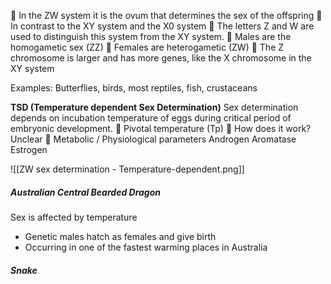  In the ZW system it is the ovum that determines the sex of the offspring  In contrast to the XY system and the X0 system  The letters Z and W are used to distinguish this system from the XY system.  Males are the homogametic sex (ZZ)  Females are heterogametic (ZW)  The Z chromosome is larger and has more genes, like the X chromosome in the XY system

Examples:
Butterflies, birds, most reptiles, fish, crustaceans


**TSD (Temperature dependent Sex Determination)**
Sex determination depends on incubation temperature of eggs during critical period of embryonic development. 
 Pivotal temperature (Tp)  How does it work? Unclear  Metabolic / Physiological parameters Androgen Aromatase Estrogen


![[ZW sex determination - Temperature-dependent.png]]

##### Australian Central Bearded Dragon
Sex is affected by temperature
- Genetic males hatch as females and give birth
- Occurring in one of the fastest warming places in Australia

##### Snake